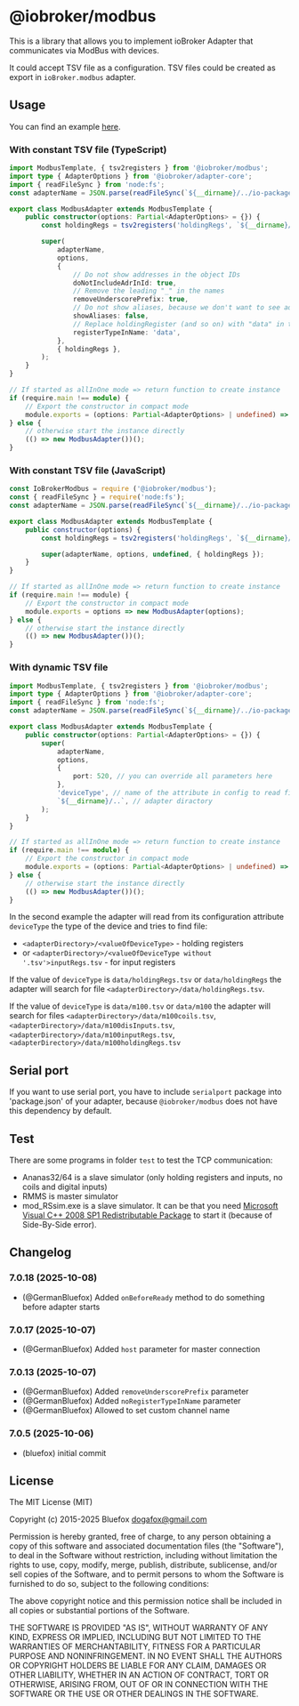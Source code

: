 # @iobroker/modbus

This is a library that allows you to implement ioBroker Adapter that communicates via ModBus with devices.

It could accept TSV file as a configuration. TSV files could be created as export in `ioBroker.modbus` adapter.

## Usage

You can find an example [here](https://github.com/ioBroker/ioBroker.modbus-solaredge).

### With constant TSV file (TypeScript)

```typescript
import ModbusTemplate, { tsv2registers } from '@iobroker/modbus';
import type { AdapterOptions } from '@iobroker/adapter-core';
import { readFileSync } from 'node:fs';
const adapterName = JSON.parse(readFileSync(`${__dirname}/../io-package.json`, 'utf8')).common.name;

export class ModbusAdapter extends ModbusTemplate {
    public constructor(options: Partial<AdapterOptions> = {}) {
        const holdingRegs = tsv2registers('holdingRegs', `${__dirname}/../data/holdingRegs.tsv`);

        super(
            adapterName,
            options,
            {
                // Do not show addresses in the object IDs
                doNotIncludeAdrInId: true,
                // Remove the leading "_" in the names
                removeUnderscorePrefix: true,
                // Do not show aliases, because we don't want to see addresses
                showAliases: false,
                // Replace holdingRegister (and so on) with "data" in the object names
                registerTypeInName: 'data',
            },
            { holdingRegs },
        );
    }
}

// If started as allInOne mode => return function to create instance
if (require.main !== module) {
    // Export the constructor in compact mode
    module.exports = (options: Partial<AdapterOptions> | undefined) => new ModbusAdapter(options);
} else {
    // otherwise start the instance directly
    (() => new ModbusAdapter())();
}
```

### With constant TSV file (JavaScript)

```javascript
const IoBrokerModbus = require ('@iobroker/modbus');
const { readFileSync } = require('node:fs');
const adapterName = JSON.parse(readFileSync(`${__dirname}/../io-package.json`, 'utf8')).common.name;

export class ModbusAdapter extends ModbusTemplate {
    public constructor(options) {
        const holdingRegs = tsv2registers('holdingRegs', `${__dirname}/../data/holdingRegs.tsv`);

        super(adapterName, options, undefined, { holdingRegs });
    }
}

// If started as allInOne mode => return function to create instance
if (require.main !== module) {
    // Export the constructor in compact mode
    module.exports = options => new ModbusAdapter(options);
} else {
    // otherwise start the instance directly
    (() => new ModbusAdapter())();
}
```

### With dynamic TSV file

```typescript
import ModbusTemplate, { tsv2registers } from '@iobroker/modbus';
import type { AdapterOptions } from '@iobroker/adapter-core';
import { readFileSync } from 'node:fs';
const adapterName = JSON.parse(readFileSync(`${__dirname}/../io-package.json`, 'utf8')).common.name;

export class ModbusAdapter extends ModbusTemplate {
    public constructor(options: Partial<AdapterOptions> = {}) {
        super(
            adapterName,
            options,
            {
                port: 520, // you can override all parameters here
            },
            'deviceType', // name of the attribute in config to read files from
            `${__dirname}/..`, // adapter diractory
        );
    }
}

// If started as allInOne mode => return function to create instance
if (require.main !== module) {
    // Export the constructor in compact mode
    module.exports = (options: Partial<AdapterOptions> | undefined) => new ModbusAdapter(options);
} else {
    // otherwise start the instance directly
    (() => new ModbusAdapter())();
}
```

In the second example the adapter will read from its configuration attribute `deviceType` the type of the device and tries to find file:

- `<adapterDirectory>/<valueOfDeviceType>` - holding registers
- or `<adapterDirectory>/<valueOfDeviceType without '.tsv'>inputRegs.tsv` - for input registers

If the value of `deviceType` is `data/holdingRegs.tsv` or `data/holdingRegs` the adapter will search for file `<adapterDirectory>/data/holdingRegs.tsv`.

If the value of `deviceType` is `data/m100.tsv` or `data/m100` the adapter will search for files `<adapterDirectory>/data/m100coils.tsv`, `<adapterDirectory>/data/m100disInputs.tsv`, `<adapterDirectory>/data/m100inputRegs.tsv`, `<adapterDirectory>/data/m100holdingRegs.tsv`

## Serial port

If you want to use serial port, you have to include `serialport` package into 'package.json' of your adapter, because `@iobroker/modbus` does not have this dependency by default.

## Test

There are some programs in folder `test` to test the TCP communication:

- Ananas32/64 is a slave simulator (only holding registers and inputs, no coils and digital inputs)
- RMMS is master simulator
- mod_RSsim.exe is a slave simulator. It can be that you need [Microsoft Visual C++ 2008 SP1 Redistributable Package](https://www.microsoft.com/en-us/download/details.aspx?id=5582) to start it (because of Side-By-Side error).

<!--
	### **WORK IN PROGRESS**
-->

## Changelog
### 7.0.18 (2025-10-08)

- (@GermanBluefox) Added `onBeforeReady` method to do something before adapter starts

### 7.0.17 (2025-10-07)

- (@GermanBluefox) Added `host` parameter for master connection

### 7.0.13 (2025-10-07)

- (@GermanBluefox) Added `removeUnderscorePrefix` parameter
- (@GermanBluefox) Added `noRegisterTypeInName` parameter
- (@GermanBluefox) Allowed to set custom channel name

### 7.0.5 (2025-10-06)

- (bluefox) initial commit

## License

The MIT License (MIT)

Copyright (c) 2015-2025 Bluefox <dogafox@gmail.com>

Permission is hereby granted, free of charge, to any person obtaining a copy
of this software and associated documentation files (the "Software"), to deal
in the Software without restriction, including without limitation the rights
to use, copy, modify, merge, publish, distribute, sublicense, and/or sell
copies of the Software, and to permit persons to whom the Software is
furnished to do so, subject to the following conditions:

The above copyright notice and this permission notice shall be included in
all copies or substantial portions of the Software.

THE SOFTWARE IS PROVIDED "AS IS", WITHOUT WARRANTY OF ANY KIND, EXPRESS OR
IMPLIED, INCLUDING BUT NOT LIMITED TO THE WARRANTIES OF MERCHANTABILITY,
FITNESS FOR A PARTICULAR PURPOSE AND NONINFRINGEMENT. IN NO EVENT SHALL THE
AUTHORS OR COPYRIGHT HOLDERS BE LIABLE FOR ANY CLAIM, DAMAGES OR OTHER
LIABILITY, WHETHER IN AN ACTION OF CONTRACT, TORT OR OTHERWISE, ARISING FROM,
OUT OF OR IN CONNECTION WITH THE SOFTWARE OR THE USE OR OTHER DEALINGS IN
THE SOFTWARE.
